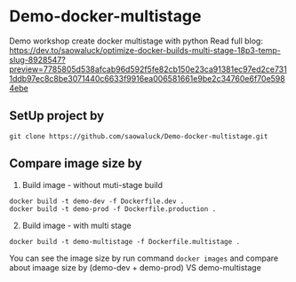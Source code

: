 # Demo-docker-multistage

Demo workshop create  docker multistage with python
Read full blog: https://dev.to/saowaluck/optimize-docker-builds-multi-stage-18p3-temp-slug-8928547?preview=7785805d538afcab96d592f5fe82cb150e23ca91381ec97ed2ce7311ddb97ec8c8be3071440c6633f9916ea006581661e9be2c34760e6f70e5984ebe

## SetUp project by
```
git clone https://github.com/saowaluck/Demo-docker-multistage.git
```

## Compare image size by
1. Build image - without muti-stage build
```
docker build -t demo-dev -f Dockerfile.dev .
docker build -t demo-prod -f Dockerfile.production .
```

2. Build image - with multi  stage
```
docker build -t demo-multistage -f Dockerfile.multistage .
```

You can see the image size by run command `docker images`
and compare about imaage size by (demo-dev + demo-prod) VS demo-multistage


